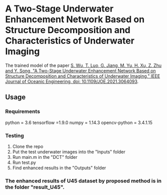 # A Two-Stage Underwater Enhancement Network Based on Structure Decomposition and Characteristics of Underwater Imaging
The trained model of the paper [S. Wu, T. Luo, G. Jiang, M. Yu, H. Xu, Z. Zhu and Y. Song, "A Two-Stage Underwater Enhancement Network Based on Structure Decomposition and Characteristics of Underwater Imaging," IEEE Journal of Oceanic Engineering, doi: 10.1109/JOE.2021.3064093](https://ieeexplore.ieee.org/document/9423872).
## Usage
### Requirements
python = 3.6
tensorflow =1.9.0
numpy = 1.14.3
opencv-python = 3.4.1.15
### Testing
1. Clone the repo
2. Put the test underwater images into the "Inputs" folder
3. Run main.m in the "DCT" folder
4. Run test.py
5. Find enhanced results in the "Outputs" folder
### The enhanced results of U45 dataset by proposed method is in the folder "result_U45".
